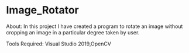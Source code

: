 # Image_Rotator

About: In this project I have created a program to rotate an image without cropping an image in a particular
       degree taken by user.

Tools Required: Visual Studio 2019,OpenCV
